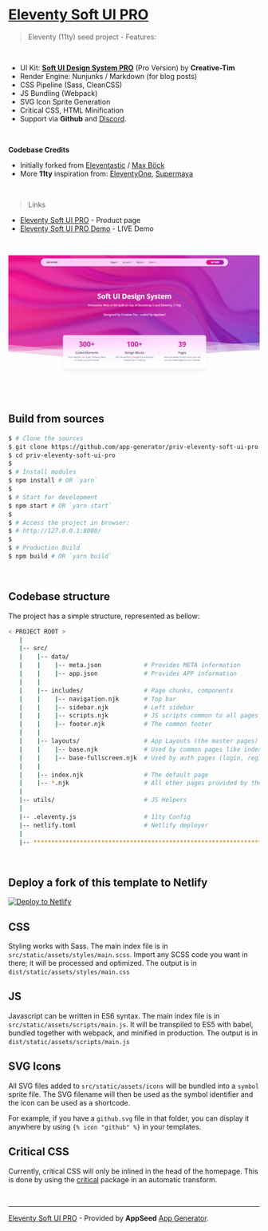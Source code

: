 # [Eleventy Soft UI PRO](https://appseed.us/product/eleventy-soft-ui-pro)

> Eleventy (11ty) seed project - Features:

<br />

- UI Kit: **[Soft UI Design System PRO](http://bit.ly/3730QW3)** (Pro Version) by **Creative-Tim**
- Render Engine: Nunjunks / Markdown (for blog posts)
- CSS Pipeline (Sass, CleanCSS)
- JS Bundling (Webpack)
- SVG Icon Sprite Generation
- Critical CSS, HTML Minification
- Support via **Github** and [Discord](https://discord.gg/fZC6hup).

<br />

**Codebase Credits**

- Initially forked from [Eleventastic](http://github.com/maxboeck/eleventastic) / [Max Böck](https://github.com/maxboeck)
- More **11ty** inspiration from: [EleventyOne](https://github.com/philhawksworth/eleventyone), [Supermaya](https://github.com/MadeByMike/supermaya) 

<br />

> Links

- [Eleventy Soft UI PRO](https://appseed.us/product/eleventy-soft-ui-pro) - Product page
- [Eleventy Soft UI PRO Demo](https://eleventy-soft-ui-pro.appseed-srv1.com/) - LIVE Demo

<br />

![Soft UI Design System - Template project provided by AppSeed in Eleventy (11ty).](https://raw.githubusercontent.com/app-generator/eleventy-soft-ui-pro/main/media/eleventy-soft-ui-pro-intro.gif)

<br />

## Build from sources

```bash
$ # Clone the sources
$ git clone https://github.com/app-generator/priv-eleventy-soft-ui-pro.git
$ cd priv-eleventy-soft-ui-pro
$
$ # Install modules
$ npm install # OR `yarn`
$
$ # Start for development
$ npm start # OR `yarn start`
$
$ # Access the project in browser:
$ # http://127.0.0.1:8080/ 
$
$ # Production Build
$ npm build # OR `yarn build`
```

<br />

## Codebase structure

The project has a simple structure, represented as bellow:

```bash
< PROJECT ROOT >
   |
   |-- src/
   |    |-- data/
   |    |    |-- meta.json            # Provides META information 
   |    |    |-- app.json             # Provides APP information
   |    |
   |    |-- includes/                 # Page chunks, components
   |    |    |-- navigation.njk       # Top bar
   |    |    |-- sidebar.njk          # Left sidebar
   |    |    |-- scripts.njk          # JS scripts common to all pages
   |    |    |-- footer.njk           # The common footer
   |    |
   |    |-- layouts/                  # App Layouts (the master pages)
   |    |    |-- base.njk             # Used by common pages like index, UI
   |    |    |-- base-fullscreen.njk  # Used by auth pages (login, register)
   |    |   
   |    |-- index.njk                 # The default page
   |    |-- *.njk                     # All other pages provided by the UI Kit
   |
   |-- utils/                         # JS Helpers
   |
   |-- .eleventy.js                   # 11ty Config
   |-- netlify.toml                   # Netlify deployer
   |
   |-- ************************************************************************
```

<br />

## Deploy a fork of this template to Netlify

[![Deploy to Netlify](https://www.netlify.com/img/deploy/button.svg)](https://app.netlify.com/start/deploy?repository=https://github.com/app-generator/priv-eleventy-soft-ui-pro)

## CSS

Styling works with Sass. The main index file is in `src/static/assets/styles/main.scss`. Import any SCSS code you want in there; it will be processed and optimized. The output is in `dist/static/assets/styles/main.css`

## JS

Javascript can be written in ES6 syntax. The main index file is in `src/static/assets/scripts/main.js`. It will be transpiled to ES5 with babel, bundled together with webpack, and minified in production. The output is in `dist/static/assets/scripts/main.js`

## SVG Icons

All SVG files added to `src/static/assets/icons` will be bundled into a `symbol` sprite file. The SVG filename will then be used as the symbol identifier and the icon can be used as a shortcode.

For example, if you have a `github.svg` file in that folder, you can display it anywhere by using `{% icon "github" %}` in your templates.

## Critical CSS

Currently, critical CSS will only be inlined in the head of the homepage. This is done by using the [critical](https://github.com/addyosmani/critical) package in an automatic transform.

<br />

---
[Eleventy Soft UI PRO](https://appseed.us/product/eleventy-soft-ui-pro) - Provided by **AppSeed** [App Generator](https://appseed.us/app-generator).
